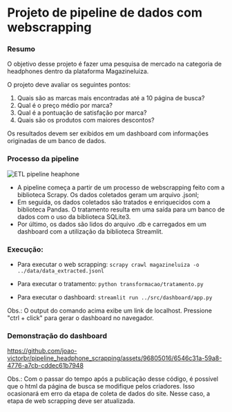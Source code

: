 # Projeto de pipeline de dados com webscrapping

### Resumo
O objetivo desse projeto é fazer uma pesquisa de mercado na categoria de headphones dentro da plataforma Magazineluiza.

O projeto deve avaliar os seguintes pontos:
1) Quais são as marcas mais encontradas até a 10 página de busca?
2) Qual é o preço médio por marca?
3) Qual é a pontuação de satisfação por marca?
4) Quais são os produtos com maiores descontos?

Os resultados devem ser exibidos em um dashboard com informações originadas de um banco de dados.

### Processo da pipeline

![ETL pipeline heaphone](https://github.com/joao-victorbr/pipeline_headphone_scrapping/assets/96805016/c94bdad7-749d-45b3-919b-325a5289a413)

- A pipeline começa a partir de um processo de webscrapping feito com a biblioteca Scrapy. Os dados coletados geram um arquivo .jsonl;
- Em seguida, os dados coletados são tratados e enriquecidos com a biblioteca Pandas. O tratamento resulta em uma saída para um banco de dados com o uso da biblioteca SQLite3.
- Por último, os dados são lidos do arquivo .db e carregados em um dashboard com a utilização da biblioteca Streamlit.

### Execução:
- Para executar o web scrapping:
``scrapy crawl magazineluiza -o ../data/data_extracted.jsonl``

- Para executar o tratamento:
``python transformacao/tratamento.py``

- Para executar o dashboard:
``streamlit run ../src/dashboard/app.py``

Obs.: O output do comando acima exibe um link de localhost. Pressione "ctrl + click" para gerar o dashboard no navegador.
  
### Demonstração do dashboard 
https://github.com/joao-victorbr/pipeline_headphone_scrapping/assets/96805016/6546c31a-59a8-4776-a7cb-cddec61b7948

Obs.: Com o passar do tempo após a publicação desse código, é possível que o html da página de busca se modifique pelos criadores. Isso ocasionará em erro da etapa de coleta de dados do site. Nesse caso, a etapa de web scrapping deve ser atualizada.
